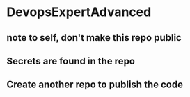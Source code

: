 ﻿# DevopsExpertAdvanced

## note to self, don't make this repo public
## Secrets are found in the repo
## Create another repo to publish the code
